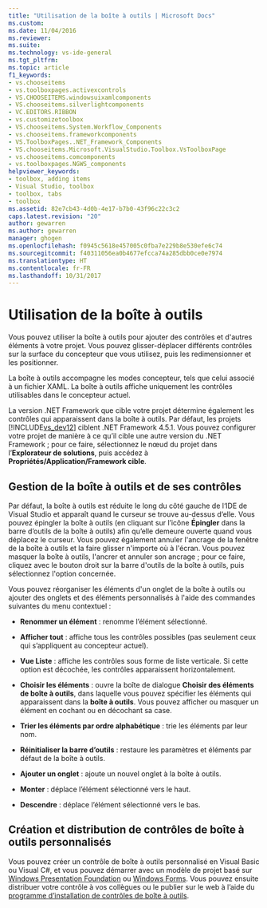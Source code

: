 ```yaml
---
title: "Utilisation de la boîte à outils | Microsoft Docs"
ms.custom: 
ms.date: 11/04/2016
ms.reviewer: 
ms.suite: 
ms.technology: vs-ide-general
ms.tgt_pltfrm: 
ms.topic: article
f1_keywords:
- vs.chooseitems
- vs.toolboxpages.activexcontrols
- VS.CHOOSEITEMS.windowsuixamlcomponents
- VS.chooseitems.silverlightcomponents
- VC.EDITORS.RIBBON
- vs.customizetoolbox
- VS.chooseitems.System.Workflow_Components
- vs.chooseitems.frameworkcomponents
- VS.ToolboxPages..NET_Framework_Components
- VS.chooseitems.Microsoft.VisualStudio.Toolbox.VsToolboxPage
- vs.chooseitems.comcomponents
- vs.toolboxpages.NGWS_components
helpviewer_keywords:
- toolbox, adding items
- Visual Studio, toolbox
- toolbox, tabs
- toolbox
ms.assetid: 82e7cb43-4d0b-4e17-b7b0-43f96c22c3c2
caps.latest.revision: "20"
author: gewarren
ms.author: gewarren
manager: ghogen
ms.openlocfilehash: f0945c5618e457005c0fba7e229b8e530efe6c74
ms.sourcegitcommit: f40311056ea0b4677efcca74a285dbb0ce0e7974
ms.translationtype: HT
ms.contentlocale: fr-FR
ms.lasthandoff: 10/31/2017
---
```

# <a name="using-the-toolbox"></a>Utilisation de la boîte à outils
Vous pouvez utiliser la boîte à outils pour ajouter des contrôles et d'autres éléments à votre projet. Vous pouvez glisser-déplacer différents contrôles sur la surface du concepteur que vous utilisez, puis les redimensionner et les positionner.  
  
 La boîte à outils accompagne les modes concepteur, tels que celui associé à un fichier XAML. La boîte à outils affiche uniquement les contrôles utilisables dans le concepteur actuel.  
  
 La version .NET Framework que cible votre projet détermine également les contrôles qui apparaissent dans la boîte à outils. Par défaut, les projets [!INCLUDE[vs_dev12](../extensibility/includes/vs_dev12_md.md)] ciblent .NET Framework 4.5.1. Vous pouvez configurer votre projet de manière à ce qu’il cible une autre version du .NET Framework ; pour ce faire, sélectionnez le nœud du projet dans l’**Explorateur de solutions**, puis accédez à **Propriétés/Application/Framework cible**.  
  
## <a name="managing-the-toolbox-and-its-controls"></a>Gestion de la boîte à outils et de ses contrôles  
 Par défaut, la boîte à outils est réduite le long du côté gauche de l‘IDE de Visual Studio et apparaît quand le curseur se trouve au-dessus d‘elle. Vous pouvez épingler la boîte à outils (en cliquant sur l’icône **Épingler** dans la barre d’outils de la boîte à outils) afin qu’elle demeure ouverte quand vous déplacez le curseur. Vous pouvez également annuler l'ancrage de la fenêtre de la boîte à outils et la faire glisser n'importe où à l'écran. Vous pouvez masquer la boîte à outils, l'ancrer et annuler son ancrage ; pour ce faire, cliquez avec le bouton droit sur la barre d'outils de la boîte à outils, puis sélectionnez l'option concernée.  
  
 Vous pouvez réorganiser les éléments d'un onglet de la boîte à outils ou ajouter des onglets et des éléments personnalisés à l'aide des commandes suivantes du menu contextuel :  
  
-   **Renommer un élément** : renomme l’élément sélectionné.  
  
-   **Afficher tout** : affiche tous les contrôles possibles (pas seulement ceux qui s’appliquent au concepteur actuel).  
  
-   **Vue Liste** : affiche les contrôles sous forme de liste verticale. Si cette option est décochée, les contrôles apparaissent horizontalement.  
  
-   **Choisir les éléments** : ouvre la boîte de dialogue **Choisir des éléments de boîte à outils**, dans laquelle vous pouvez spécifier les éléments qui apparaissent dans la **boîte à outils**. Vous pouvez afficher ou masquer un élément en cochant ou en décochant sa case.  
  
-   **Trier les éléments par ordre alphabétique** : trie les éléments par leur nom.  
  
-   **Réinitialiser la barre d’outils** : restaure les paramètres et éléments par défaut de la boîte à outils.  
  
-   **Ajouter un onglet** : ajoute un nouvel onglet à la boîte à outils.  
  
-   **Monter** : déplace l’élément sélectionné vers le haut.  
  
-   **Descendre** : déplace l’élément sélectionné vers le bas.  
  
## <a name="creating-and-distributing-custom-toolbox-controls"></a>Création et distribution de contrôles de boîte à outils personnalisés  
 Vous pouvez créer un contrôle de boîte à outils personnalisé en Visual Basic ou Visual C#, et vous pouvez démarrer avec un modèle de projet basé sur [Windows Presentation Foundation](../extensibility/creating-a-wpf-toolbox-control.md) ou [Windows Forms](../extensibility/creating-a-windows-forms-toolbox-control.md). Vous pouvez ensuite distribuer votre contrôle à vos collègues ou le publier sur le web à l’aide du [programme d’installation de contrôles de boîte à outils](http://download.microsoft.com/download/8/3/6/836657BD-9CCB-4ED4-B9D2-FB769473B284/TCI_whitepaper.docx).